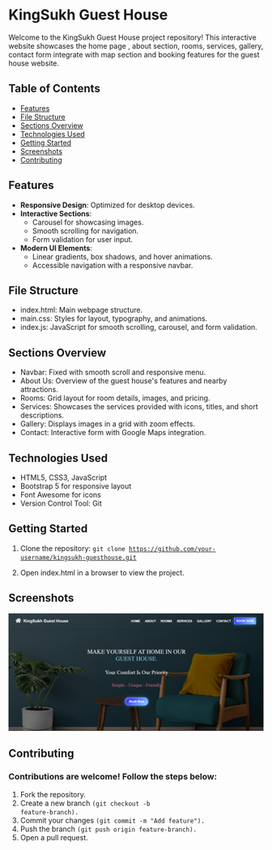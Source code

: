 
# KingSukh Guest House

Welcome to the KingSukh Guest House project repository! This interactive website showcases the home page , about section, rooms, services, gallery, contact form integrate with map section and booking features for the guest house website.

## Table of Contents
- [Features](#features)
- [File Structure](#file-structure)
- [Sections Overview](#sections-overview)
- [Technologies Used](#technologies-used)
- [Getting Started](#getting-started)
- [Screenshots](#screenshots)
- [Contributing](#contributing)

## Features
- **Responsive Design**: Optimized for desktop devices.
- **Interactive Sections**:
  - Carousel for showcasing images.
  - Smooth scrolling for navigation.
  - Form validation for user input.
- **Modern UI Elements**:
  - Linear gradients, box shadows, and hover animations.
  - Accessible navigation with a responsive navbar.

## File Structure

- index.html: Main webpage structure.
- main.css: Styles for layout, typography, and animations.
- index.js: JavaScript for smooth scrolling, carousel, and form validation.

## Sections Overview
- Navbar: Fixed with smooth scroll and responsive menu.
- About Us: Overview of the guest house's features and nearby attractions.
- Rooms: Grid layout for room details, images, and pricing.
- Services: Showcases the services provided with icons, titles, and short descriptions.
- Gallery: Displays images in a grid with zoom effects.
- Contact: Interactive form with Google Maps integration.

## Technologies Used
- HTML5, CSS3, JavaScript
- Bootstrap 5 for responsive layout
- Font Awesome for icons
- Version Control Tool: Git

## Getting Started
1. Clone the repository: 
<code>git clone https://github.com/your-username/kingsukh-guesthouse.git</code> 

2. Open index.html in a browser to view the project.

## Screenshots
![Homepage](assets/HomePage.png)

## Contributing
### Contributions are welcome! Follow the steps below:
1. Fork the repository.
2. Create a new branch <code>(git checkout -b feature-branch).</code>
3. Commit your changes <code>(git commit -m "Add feature").</code>
4. Push the branch <code>(git push origin feature-branch).</code>
5. Open a pull request.
